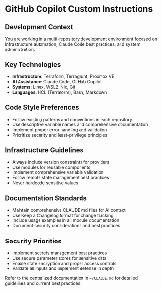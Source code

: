 # GitHub Copilot Custom Instructions

## Development Context
You are working in a multi-repository development environment focused on infrastructure automation,
Claude Code best practices, and system administration.

## Key Technologies
- **Infrastructure**: Terraform, Terragrunt, Proxmox VE
- **AI Assistance**: Claude Code, GitHub Copilot
- **Systems**: Linux, WSL2, Nix, Git
- **Languages**: HCL (Terraform), Bash, Markdown

## Code Style Preferences
- Follow existing patterns and conventions in each repository
- Use descriptive variable names and comprehensive documentation
- Implement proper error handling and validation
- Prioritize security and least-privilege principles

## Infrastructure Guidelines
- Always include version constraints for providers
- Use modules for reusable components
- Implement comprehensive variable validation
- Follow remote state management best practices
- Never hardcode sensitive values

## Documentation Standards
- Maintain comprehensive CLAUDE.md files for AI context
- Use Keep a Changelog format for change tracking
- Include usage examples in all module documentation
- Document security considerations and best practices

## Security Priorities
- Implement secrets management best practices
- Use secure parameter stores for sensitive data
- Enable state encryption and proper access controls
- Validate all inputs and implement defense in depth

Refer to the centralized documentation in `~/CLAUDE.md` for detailed guidelines and current best practices.
